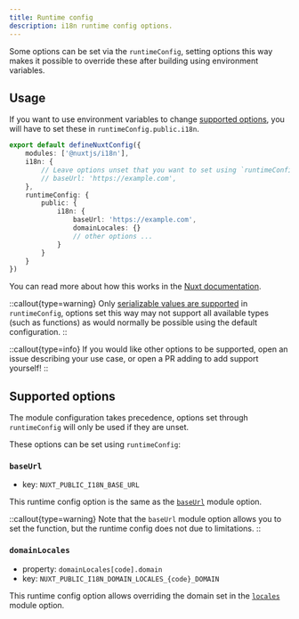 ```yaml
---
title: Runtime config
description: i18n runtime config options.
---
```


Some options can be set via the `runtimeConfig`, setting options this way makes it possible to override these after building using environment variables.

## Usage

If you want to use environment variables to change [supported options](#supported-options), you will have to set these in `runtimeConfig.public.i18n`.

```ts {}[nuxt.config.ts]
export default defineNuxtConfig({
	modules: ['@nuxtjs/i18n'],
	i18n: {
		// Leave options unset that you want to set using `runtimeConfig`
		// baseUrl: 'https://example.com',
	},
	runtimeConfig: {
		public: {
			i18n: {
				baseUrl: 'https://example.com',
				domainLocales: {}
				// other options ...
			}
		}
	}
})
```

You can read more about how this works in the [Nuxt documentation](https://nuxt.com/docs/guide/going-further/runtime-config#environment-variables).

::callout{type=warning}
Only [serializable values are supported](https://nuxt.com/docs/guide/going-further/runtime-config#serialization) in `runtimeConfig`, options set this way may not support all available types (such as functions) as would normally be possible using the default configuration.
::

::callout{type=info}
If you would like other options to be supported, open an issue describing your use case, or open a PR adding to add support yourself!
::

## Supported options

The module configuration takes precedence, options set through `runtimeConfig` will only be used if they are unset.

These options can be set using `runtimeConfig`:

### `baseUrl`

- key: `NUXT_PUBLIC_I18N_BASE_URL`

This runtime config option is the same as the [`baseUrl`](/docs/api/options#baseUrl) module option.

::callout{type=warning}
Note that the `baseUrl` module option allows you to set the function, but the runtime config does not due to limitations.
::

### `domainLocales`

- property: `domainLocales[code].domain`
- key: `NUXT_PUBLIC_I18N_DOMAIN_LOCALES_{code}_DOMAIN`

This runtime config option allows overriding the domain set in the [`locales`](/docs/api/options#locales) module option.
